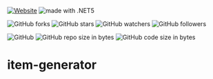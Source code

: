 [![Website](https://img.shields.io/website-up-down-green-red/http/shields.io.svg?label=elky-essay)](https://elky84.github.io)
<img src="https://img.shields.io/badge/made%20with-.NET6-blue.svg" alt="made with .NET5">

![GitHub forks](https://img.shields.io/github/forks/elky84/item-generator.svg?style=social&label=Fork)
![GitHub stars](https://img.shields.io/github/stars/elky84/item-generator.svg?style=social&label=Stars)
![GitHub watchers](https://img.shields.io/github/watchers/elky84/item-generator.svg?style=social&label=Watch)
![GitHub followers](https://img.shields.io/github/followers/elky84.svg?style=social&label=Follow)

![GitHub](https://img.shields.io/github/license/mashape/apistatus.svg)
![GitHub repo size in bytes](https://img.shields.io/github/repo-size/elky84/item-generator.svg)
![GitHub code size in bytes](https://img.shields.io/github/languages/code-size/elky84/item-generator.svg)

# item-generator
